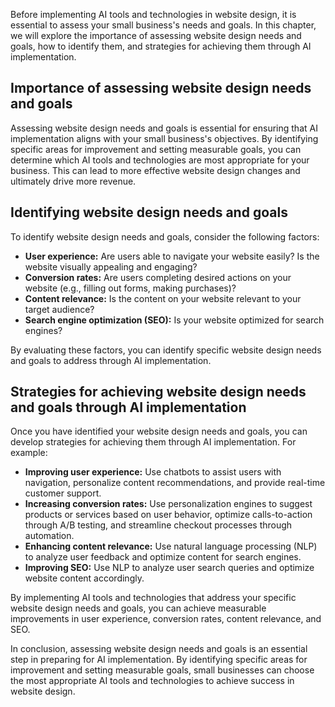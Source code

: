 
Before implementing AI tools and technologies in website design, it is essential to assess your small business's needs and goals. In this chapter, we will explore the importance of assessing website design needs and goals, how to identify them, and strategies for achieving them through AI implementation.

Importance of assessing website design needs and goals
------------------------------------------------------

Assessing website design needs and goals is essential for ensuring that AI implementation aligns with your small business's objectives. By identifying specific areas for improvement and setting measurable goals, you can determine which AI tools and technologies are most appropriate for your business. This can lead to more effective website design changes and ultimately drive more revenue.

Identifying website design needs and goals
------------------------------------------

To identify website design needs and goals, consider the following factors:

* **User experience:** Are users able to navigate your website easily? Is the website visually appealing and engaging?
* **Conversion rates:** Are users completing desired actions on your website (e.g., filling out forms, making purchases)?
* **Content relevance:** Is the content on your website relevant to your target audience?
* **Search engine optimization (SEO):** Is your website optimized for search engines?

By evaluating these factors, you can identify specific website design needs and goals to address through AI implementation.

Strategies for achieving website design needs and goals through AI implementation
---------------------------------------------------------------------------------

Once you have identified your website design needs and goals, you can develop strategies for achieving them through AI implementation. For example:

* **Improving user experience:** Use chatbots to assist users with navigation, personalize content recommendations, and provide real-time customer support.
* **Increasing conversion rates:** Use personalization engines to suggest products or services based on user behavior, optimize calls-to-action through A/B testing, and streamline checkout processes through automation.
* **Enhancing content relevance:** Use natural language processing (NLP) to analyze user feedback and optimize content for search engines.
* **Improving SEO:** Use NLP to analyze user search queries and optimize website content accordingly.

By implementing AI tools and technologies that address your specific website design needs and goals, you can achieve measurable improvements in user experience, conversion rates, content relevance, and SEO.

In conclusion, assessing website design needs and goals is an essential step in preparing for AI implementation. By identifying specific areas for improvement and setting measurable goals, small businesses can choose the most appropriate AI tools and technologies to achieve success in website design.
